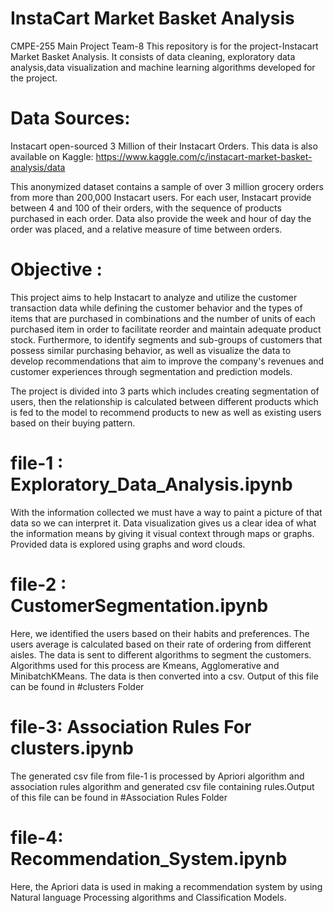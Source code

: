 # InstaCart Market Basket Analysis
CMPE-255 Main Project Team-8
This repository is for the project-Instacart Market Basket Analysis. It consists of data cleaning, exploratory data analysis,data visualization and machine learning algorithms developed for the project.


# Data Sources:
Instacart open-sourced 3 Million of their Instacart Orders. This data is also available on Kaggle: https://www.kaggle.com/c/instacart-market-basket-analysis/data

This anonymized dataset contains a sample of over 3 million grocery orders from more than 200,000 Instacart users. For each user, Instacart provide between 4 and 100 of their orders, with the sequence of products purchased in each order. Data also provide the week and hour of day the order was placed, and a relative measure of time between orders.


# Objective :
This project aims to help Instacart to analyze and utilize the customer transaction data while defining the customer behavior and the types of items that are purchased in combinations and the number of units of each purchased item in order to facilitate reorder and maintain adequate product stock. Furthermore, to identify segments and sub-groups of customers that possess similar purchasing behavior, as well as visualize the data to develop recommendations that aim to improve the company's revenues and customer experiences through segmentation and prediction models.


The project is divided into 3 parts which includes creating segmentation of users, then the relationship is calculated between different products which is fed to the model to recommend products to new as well as existing users based on their buying pattern.

# file-1 : Exploratory_Data_Analysis.ipynb
With the information collected we must have a way to paint a picture of that data so we can interpret it. Data visualization gives us a clear idea of what the information means by giving it visual context through maps or graphs. Provided data is explored using graphs and word clouds.

# file-2 : CustomerSegmentation.ipynb
Here, we identified the users based on their habits and preferences. The users average is calculated based on their rate of ordering from different aisles. The data is sent to different algorithms to segment the customers. Algorithms used for this process are Kmeans, Agglomerative and MinibatchKMeans. The data is then converted into a csv. Output of this file can be found in #clusters Folder

# file-3: Association Rules For clusters.ipynb
The generated csv file from file-1 is processed by Apriori algorithm and association rules algorithm and generated csv file containing rules.Output of this file can be found in #Association Rules Folder

# file-4: Recommendation_System.ipynb
Here, the Apriori data is used in making a recommendation system by using Natural language Processing algorithms and Classification Models.
